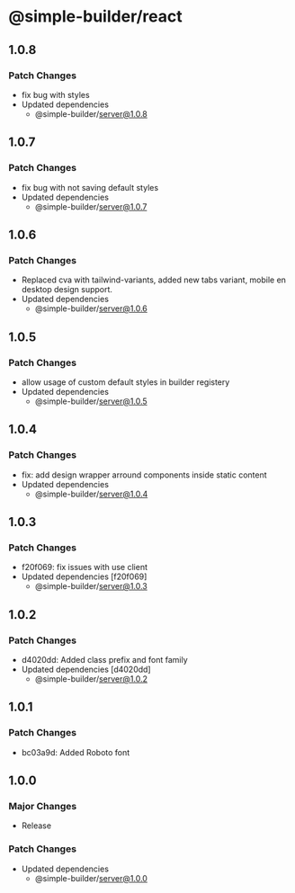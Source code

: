 # @simple-builder/react

## 1.0.8

### Patch Changes

- fix bug with styles
- Updated dependencies
  - @simple-builder/server@1.0.8

## 1.0.7

### Patch Changes

- fix bug with not saving default styles
- Updated dependencies
  - @simple-builder/server@1.0.7

## 1.0.6

### Patch Changes

- Replaced cva with tailwind-variants, added new tabs variant, mobile en desktop design support.
- Updated dependencies
  - @simple-builder/server@1.0.6

## 1.0.5

### Patch Changes

- allow usage of custom default styles in builder registery
- Updated dependencies
  - @simple-builder/server@1.0.5

## 1.0.4

### Patch Changes

- fix: add design wrapper arround components inside static content
- Updated dependencies
  - @simple-builder/server@1.0.4

## 1.0.3

### Patch Changes

- f20f069: fix issues with use client
- Updated dependencies [f20f069]
  - @simple-builder/server@1.0.3

## 1.0.2

### Patch Changes

- d4020dd: Added class prefix and font family
- Updated dependencies [d4020dd]
  - @simple-builder/server@1.0.2

## 1.0.1

### Patch Changes

- bc03a9d: Added Roboto font

## 1.0.0

### Major Changes

- Release

### Patch Changes

- Updated dependencies
  - @simple-builder/server@1.0.0
